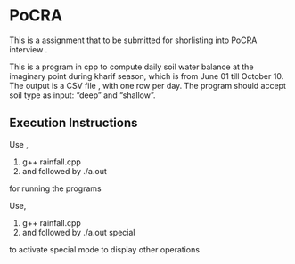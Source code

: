 # PoCRA
This is a assignment that to be submitted for shorlisting into PoCRA interview .

This is  a program in cpp to compute daily soil water balance at the imaginary point during kharif season, which is from June 01 till October 10.  The output is  a CSV file , with one row per day.   The program should accept soil type as input: “deep” and “shallow”.


## Execution Instructions 

Use ,
   1. g++ rainfall.cpp 
   2. and followed by    ./a.out 

for running the programs 

Use,
   1. g++ rainfall.cpp  
   2. and followed by    ./a.out special

   to activate special mode to  display other operations 
   
